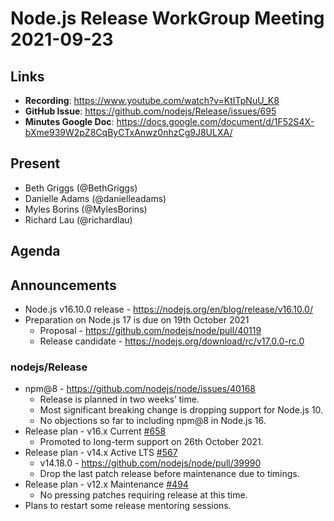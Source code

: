 # Node.js Release WorkGroup Meeting 2021-09-23

## Links

* **Recording**: https://www.youtube.com/watch?v=KtITpNuU_K8
* **GitHub Issue**: https://github.com/nodejs/Release/issues/695
* **Minutes Google Doc**: https://docs.google.com/document/d/1F52S4X-bXme939W2pZ8CqByCTxAnwz0nhzCg9J8ULXA/

## Present

* Beth Griggs (@BethGriggs)
* Danielle Adams (@danielleadams)
* Myles Borins (@MylesBorins)
* Richard Lau (@richardlau)

## Agenda

## Announcements

* Node.js v16.10.0 release - https://nodejs.org/en/blog/release/v16.10.0/
* Preparation on Node.js 17 is due on 19th October 2021
  * Proposal - https://github.com/nodejs/node/pull/40119
  * Release candidate - https://nodejs.org/download/rc/v17.0.0-rc.0

### nodejs/Release

* npm@8 - https://github.com/nodejs/node/issues/40168
  * Release is planned in two weeks’ time.
  * Most significant breaking change is dropping support for Node.js 10.
  * No objections so far to including npm@8 in Node.js 16.
* Release plan - v16.x Current [#658](https://github.com/nodejs/Release/issues/658)
  * Promoted to long-term support on 26th October 2021.
* Release plan - v14.x Active LTS [#567](https://github.com/nodejs/Release/issues/567)
  * v14.18.0 - https://github.com/nodejs/node/pull/39990
  * Drop the last patch release before maintenance due to timings.
* Release plan - v12.x Maintenance [#494](https://github.com/nodejs/Release/issues/494)
  * No pressing patches requiring release at this time.
* Plans to restart some release mentoring sessions.
